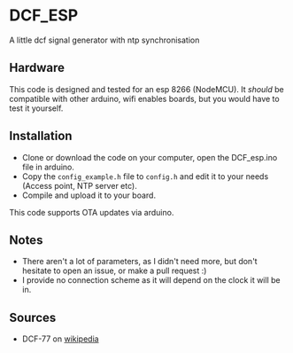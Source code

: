 # DCF_ESP
A little dcf signal generator with ntp synchronisation

## Hardware
This code is designed and tested for an esp 8266 (NodeMCU). It *should* be compatible with other arduino, wifi enables boards, but you would have to test it yourself.

## Installation
- Clone or download the code on your computer, open the DCF_esp.ino file in arduino. 
- Copy the `config_example.h` file to `config.h` and edit it to your needs (Access point, NTP server etc).
- Compile and upload it to your board.

This code supports OTA updates via arduino. 

## Notes
- There aren't a lot of parameters, as I didn't need more, but don't hesitate to open an issue, or make a pull request :)
- I provide no connection scheme as it will depend on the clock it will be in. 

## Sources
- DCF-77 on [wikipedia ](https://fr.wikipedia.org/wiki/DCF77)

